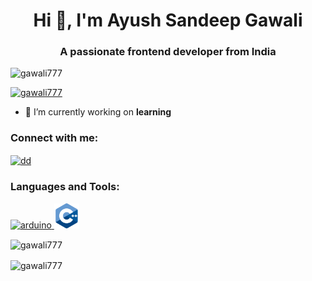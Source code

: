 <h1 align="center">Hi 👋, I'm Ayush Sandeep Gawali</h1>
<h3 align="center">A passionate frontend developer from India</h3>

<p align="left"> <img src="https://komarev.com/ghpvc/?username=gawali777&label=Profile%20views&color=0e75b6&style=flat" alt="gawali777" /> </p>

<p align="left"> <a href="https://github.com/ryo-ma/github-profile-trophy"><img src="https://github-profile-trophy.vercel.app/?username=gawali777" alt="gawali777" /></a> </p>

- 🔭 I’m currently working on **learning**

<h3 align="left">Connect with me:</h3>
<p align="left">
<a href="https://instagram.com/dd" target="blank"><img align="center" src="https://raw.githubusercontent.com/rahuldkjain/github-profile-readme-generator/master/src/images/icons/Social/instagram.svg" alt="dd" height="30" width="40" /></a>
</p>

<h3 align="left">Languages and Tools:</h3>
<p align="left"> <a href="https://www.arduino.cc/" target="_blank" rel="noreferrer"> <img src="https://cdn.worldvectorlogo.com/logos/arduino-1.svg" alt="arduino" width="47wQbNPTDJp9hMYdvogK2hAUiHsGeiybwaWe36bwtRQ3UTpYV7YuZ8FV5j9nauFCWwcjM6dTzpL5s2N79Rp5unwdMvc8ZKU"> <img src="https://raw.githubusercontent.com/devicons/devicon/master/icons/cplusplus/cplusplus-original.svg" alt="cplusplus" width="40" height="40"/> </a> </p>

<p><img align="center" src="https://github-readme-stats.vercel.app/api/top-langs?username=gawali777&show_icons=true&locale=en&layout=compact" alt="gawali777" /></p>

<p><img align="center" src="https://github-readme-streak-stats.herokuapp.com/?user=gawali777&" alt="gawali777" /></p>

